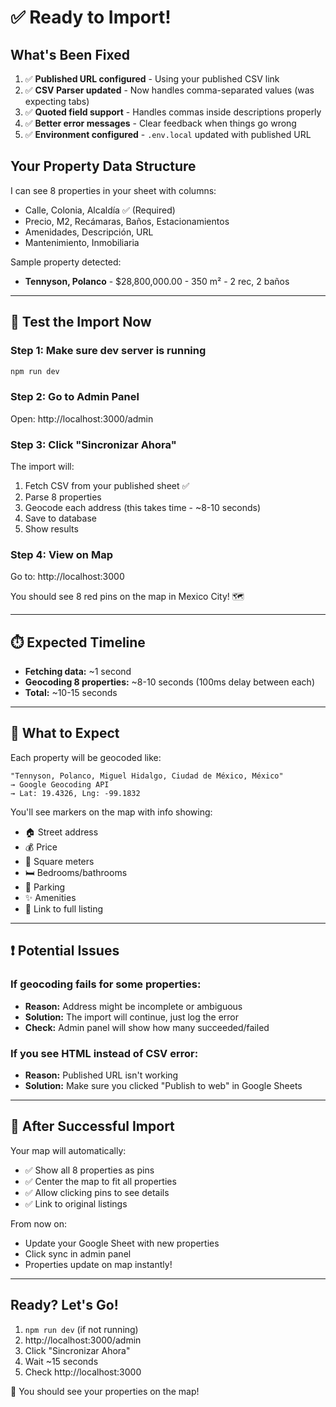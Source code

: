 # ✅ Ready to Import!

## What's Been Fixed

1. ✅ **Published URL configured** - Using your published CSV link
2. ✅ **CSV Parser updated** - Now handles comma-separated values (was expecting tabs)
3. ✅ **Quoted field support** - Handles commas inside descriptions properly
4. ✅ **Better error messages** - Clear feedback when things go wrong
5. ✅ **Environment configured** - `.env.local` updated with published URL

## Your Property Data Structure

I can see 8 properties in your sheet with columns:
- Calle, Colonia, Alcaldía ✅ (Required)
- Precio, M2, Recámaras, Baños, Estacionamientos
- Amenidades, Descripción, URL
- Mantenimiento, Inmobiliaria

Sample property detected:
- **Tennyson, Polanco** - $28,800,000.00 - 350 m² - 2 rec, 2 baños

---

## 🚀 Test the Import Now

### Step 1: Make sure dev server is running

```bash
npm run dev
```

### Step 2: Go to Admin Panel

Open: http://localhost:3000/admin

### Step 3: Click "Sincronizar Ahora"

The import will:
1. Fetch CSV from your published sheet ✅
2. Parse 8 properties
3. Geocode each address (this takes time - ~8-10 seconds)
4. Save to database
5. Show results

### Step 4: View on Map

Go to: http://localhost:3000

You should see 8 red pins on the map in Mexico City! 🗺️

---

## ⏱️ Expected Timeline

- **Fetching data:** ~1 second
- **Geocoding 8 properties:** ~8-10 seconds (100ms delay between each)
- **Total:** ~10-15 seconds

---

## 📍 What to Expect

Each property will be geocoded like:
```
"Tennyson, Polanco, Miguel Hidalgo, Ciudad de México, México"
→ Google Geocoding API
→ Lat: 19.4326, Lng: -99.1832
```

You'll see markers on the map with info showing:
- 🏠 Street address
- 💰 Price
- 📐 Square meters
- 🛏️ Bedrooms/bathrooms
- 🚗 Parking
- ✨ Amenities
- 🔗 Link to full listing

---

## ❗ Potential Issues

### If geocoding fails for some properties:
- **Reason:** Address might be incomplete or ambiguous
- **Solution:** The import will continue, just log the error
- **Check:** Admin panel will show how many succeeded/failed

### If you see HTML instead of CSV error:
- **Reason:** Published URL isn't working
- **Solution:** Make sure you clicked "Publish to web" in Google Sheets

---

## 🎉 After Successful Import

Your map will automatically:
- ✅ Show all 8 properties as pins
- ✅ Center the map to fit all properties
- ✅ Allow clicking pins to see details
- ✅ Link to original listings

From now on:
- Update your Google Sheet with new properties
- Click sync in admin panel
- Properties update on map instantly!

---

## Ready? Let's Go!

1. `npm run dev` (if not running)
2. http://localhost:3000/admin
3. Click "Sincronizar Ahora"
4. Wait ~15 seconds
5. Check http://localhost:3000

🚀 You should see your properties on the map!

